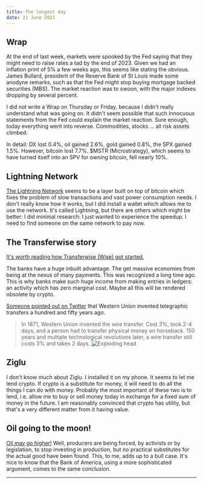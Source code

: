 ```yaml
---
title: The longest day
date: 21 June 2021
---
```


## Wrap

At the end of last week, markets were spooked by the Fed saying that they might need to raise rates a tad by the end of 2023. 
Given we had an inflation print of 5% a few weeks ago, this seems like stating the obvious.
James Bullard, president of the Reserve Bank of St Louis made some anodyne remarks, such as that the Fed might stop buying mortgage backed securities (MBS).
The market reaction was to swoon, with the major indexes dropping by several percent.

I did not write a Wrap on Thursday or Friday, because I didn't really understand what was going on.
It didn't seem possible that such innocuous statements from the Fed could explain the market reaction.
Sure enough, today everything went into reverse. Commodities, stocks … all risk assets climbed.

In detail: DX lost 0.4%, oil gained 2.6%, gold gained 0.8%, the SPX gained 1.5%.
However, bitcoin lost 7.7%.  $MSTR (Microstrategy), which seems to have turned itself into an SPV for owning bitcoin, fell nearly 10%.

## Lightning Network

[The Lightning Network](https://twitter.com/DocumentingBTC/status/1407030518483410951?s=20) seems to be a layer built on top of bitcoin which fixes the problem of slow transactions and vast power consumption needs.
I don't really know how it works, but I did install a wallet which allows me to use the network. It's called Lightning, but there are others which might be better: I did minimal research: I just wanted to experience the speedup. I need to find someone on the same network to pay now.

## The Transferwise story

[It's worth reading how Transferwise (Wise) got started.](https://www.netinterest.co/p/money-without-borders-a-peek-inside)

The banks have a huge inbuilt advantage. The get massive economies from being at the nexus of many payments. 
This was recognized a long time ago. 
This is why banks make such huge income from making entries in ledgers: an activity which has zero marginal cost.
Maybe all this will be rendered obsolete by crypto.

[Someone pointed out on Twitter](https://twitter.com/playboyhodl/status/1407041043464396801?s=20)  that Western Union invented telegraphic transfers a hundred and fifty years ago.
> In 1871, Western Union invented the wire transfer. Cost 3%, took 2-4 days, and a person had to transfer physical money on horseback. 150 years and multiple technological revolutions later, a wire transfer still costs 3% and takes 2 days. ![Exploding head](https://abs-0.twimg.com/emoji/v2/svg/1f92f.svg "Exploding head")

## Ziglu

I don't know much about Ziglu. I installed it on my phone. It seems to let me lend crypto. 
If crypto is a substitute for money, it will need to do all the things I can do with money. 
Probably the most important of these two is to lend, i.e. allow me to buy or sell money today in exchange for a fixed sum of money in the future. 
I am reasonably convinced that crypto has utility, but that's a very different matter from it having value.

## Oil going to the moon!

[Oil may go higher!](https://www.zerohedge.com/commodities/oil-about-benjamin-oil-hits-3-year-high-bofa-now-sees-spike-100)
Well, producers are being forced, by activists or by legislation, to stop investing in production, but no practical substitutes for the actual good have been found. 
This, to me, adds up to a bull case.
It's nice to know that the Bank of America, using a more sophisticated argument, comes to the same conclusion.

---





